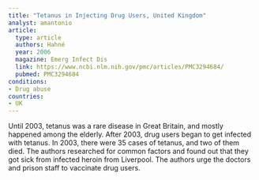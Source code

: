 ```yaml
---
title: "Tetanus in Injecting Drug Users, United Kingdom"
analyst: amantonio
article:
  type: article
  authors: Hahné
  year: 2006
  magazine: Emerg Infect Dis
  link: https://www.ncbi.nlm.nih.gov/pmc/articles/PMC3294684/
  pubmed: PMC3294684
conditions:
- Drug abuse
countries:
- UK
---
```


Until 2003, tetanus was a rare disease in Great Britain, and mostly happened among the elderly. After 2003, drug users began to get infected with tetanus. In 2003, there were 35 cases of tetanus, and two of them died. The authors researched for common factors and found out that they got sick from infected heroin from Liverpool. The authors urge the doctors and prison staff to vaccinate drug users.
